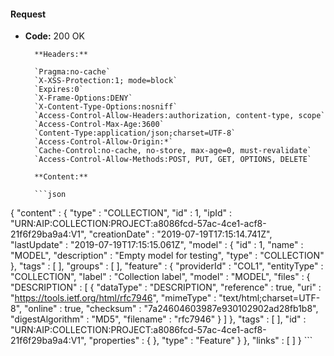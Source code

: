 #### Request

* **Code:** 200 OK

        **Headers:**

        `Pragma:no-cache`
        `X-XSS-Protection:1; mode=block`
        `Expires:0`
        `X-Frame-Options:DENY`
        `X-Content-Type-Options:nosniff`
        `Access-Control-Allow-Headers:authorization, content-type, scope`
        `Access-Control-Max-Age:3600`
        `Content-Type:application/json;charset=UTF-8`
        `Access-Control-Allow-Origin:*`
        `Cache-Control:no-cache, no-store, max-age=0, must-revalidate`
        `Access-Control-Allow-Methods:POST, PUT, GET, OPTIONS, DELETE`

        **Content:**

        ```json
    
{
  "content" : {
    "type" : "COLLECTION",
    "id" : 1,
    "ipId" : "URN:AIP:COLLECTION:PROJECT:a8086fcd-57ac-4ce1-acf8-21f6f29ba9a4:V1",
    "creationDate" : "2019-07-19T17:15:14.741Z",
    "lastUpdate" : "2019-07-19T17:15:15.061Z",
    "model" : {
      "id" : 1,
      "name" : "MODEL",
      "description" : "Empty model for testing",
      "type" : "COLLECTION"
    },
    "tags" : [ ],
    "groups" : [ ],
    "feature" : {
      "providerId" : "COL1",
      "entityType" : "COLLECTION",
      "label" : "Collection label",
      "model" : "MODEL",
      "files" : {
        "DESCRIPTION" : [ {
          "dataType" : "DESCRIPTION",
          "reference" : true,
          "uri" : "https://tools.ietf.org/html/rfc7946",
          "mimeType" : "text/html;charset=UTF-8",
          "online" : true,
          "checksum" : "7a24604603987e930102902ad28fb1b8",
          "digestAlgorithm" : "MD5",
          "filename" : "rfc7946"
        } ]
      },
      "tags" : [ ],
      "id" : "URN:AIP:COLLECTION:PROJECT:a8086fcd-57ac-4ce1-acf8-21f6f29ba9a4:V1",
      "properties" : { },
      "type" : "Feature"
    }
  },
  "links" : [ ]
}
        ```
